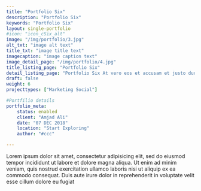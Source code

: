 ```yaml
---
title: "Portfolio Six"
description: "Portfolio Six"
keywords: "Portfolio Six"
layout: single-portfolio
#icon: "icon_cSix_alt"
image: "/img/portfolio/3.jpg"
alt_txt: "image alt text"
title_txt: "image title text"
imagecaption: "image caption text"
image_detail_page: "/img/portfolio/4.jpg"
title_listing_page: "Portfolio Six"
detail_listing_page: "Portfolio Six At vero eos et accusam et justo duo dolores et ea rebum. Stet gubergren no sea takimata sanctus est"
draft: false
weight: 6
projecttypes: ["Marketing Social"]

#Portfilio details
portfolio_meta:
    status: enabled
    client: "Amjad Ali"
    date: "07 DEC 2018"
    location: "Start Exploring"
    author: "#ccc"

---
```


Lorem ipsum dolor sit amet, consectetur adipisicing elit, sed do eiusmod tempor incididunt ut labore et dolore magna aliqua. Ut enim ad minim veniam, quis nostrud exercitation ullamco laboris nisi ut aliquip ex ea commodo consequat. Duis aute irure dolor in reprehenderit in voluptate velit esse cillum dolore eu fugiat
